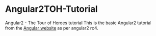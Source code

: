 # Angular2TOH-Tutorial
Angular2 - The Tour of Heroes tutorial
This is the basic Angular2 tutorial from the [Angular website](https://angular.io/) as per angular2 rc4.
